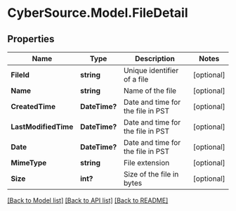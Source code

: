 # CyberSource.Model.FileDetail
## Properties

Name | Type | Description | Notes
------------ | ------------- | ------------- | -------------
**FileId** | **string** | Unique identifier of a file | [optional] 
**Name** | **string** | Name of the file | [optional] 
**CreatedTime** | **DateTime?** | Date and time for the file in PST | [optional] 
**LastModifiedTime** | **DateTime?** | Date and time for the file in PST | [optional] 
**Date** | **DateTime?** | Date and time for the file in PST | [optional] 
**MimeType** | **string** | File extension | [optional] 
**Size** | **int?** | Size of the file in bytes | [optional] 

[[Back to Model list]](../README.md#documentation-for-models) [[Back to API list]](../README.md#documentation-for-api-endpoints) [[Back to README]](../README.md)

